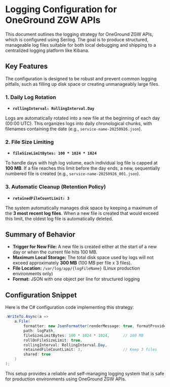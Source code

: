 # Logging Configuration for OneGround ZGW APIs

This document outlines the logging strategy for OneGround ZGW APIs, which is configured using Serilog. The goal is to produce structured, manageable log files suitable for both local debugging and shipping to a centralized logging platform like Kibana.

## Key Features

The configuration is designed to be robust and prevent common logging pitfalls, such as filling up disk space or creating unmanageably large files.

### 1. Daily Log Rotation

- **`rollingInterval: RollingInterval.Day`**

Logs are automatically rotated into a new file at the beginning of each day (00:00 UTC). This organizes logs into daily chronological chunks, with filenames containing the date (e.g., `service-name-20250926.json`).

### 2. File Size Limiting

- **`fileSizeLimitBytes: 100 * 1024 * 1024`**

To handle days with high log volume, each individual log file is capped at **100 MB**. If a file reaches this limit before the day ends, a new, sequentially numbered file is created (e.g., `service-name-20250926_001.json`).

### 3. Automatic Cleanup (Retention Policy)

- **`retainedFileCountLimit: 3`**

The system automatically manages disk space by keeping a maximum of the **3 most recent log files**. When a new file is created that would exceed this limit, the oldest log file is automatically deleted.

## Summary of Behavior

- **Trigger for New File:** A new file is created either at the start of a new day or when the current file hits 100 MB.
- **Maximum Local Storage:** The total disk space used by logs will not exceed approximately **300 MB** (100 MB per file x 3 files).
- **File Location:** `/var/log/app/{logFileName}` (Linux production environments only)
- **Format:** JSON with one object per line for structured logging

## Configuration Snippet

Here is the C# configuration code implementing this strategy:

```csharp
.WriteTo.Async(a =>
    a.File(
        formatter: new JsonFormatter(renderMessage: true, formatProvider: CultureInfo.CurrentCulture),
        path: logPath,
        fileSizeLimitBytes: 100 * 1024 * 1024,      // 100 MB
        rollOnFileSizeLimit: true,
        rollingInterval: RollingInterval.Day,
        retainedFileCountLimit: 3,                  // Keep 3 files
        shared: true
    )
);
```

This setup provides a reliable and self-managing logging system that is safe for production environments using OneGround ZGW APIs.
